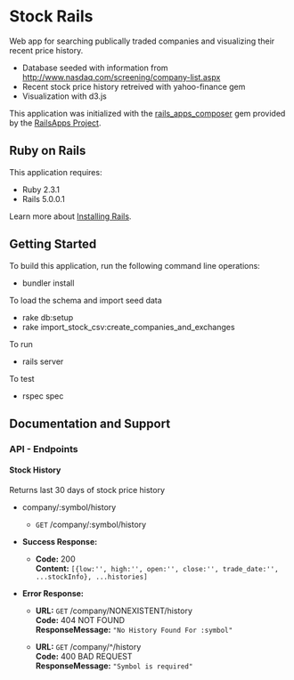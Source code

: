Stock Rails
================

Web app for searching publically traded companies and visualizing their recent price history.
* Database seeded with information from http://www.nasdaq.com/screening/company-list.aspx
* Recent stock price history retreived with yahoo-finance gem
* Visualization with d3.js

This application was initialized with the [rails_apps_composer](https://github.com/RailsApps/rails_apps_composer) gem
provided by the [RailsApps Project](http://railsapps.github.io/).

Ruby on Rails
-------------

This application requires:

- Ruby 2.3.1
- Rails 5.0.0.1

Learn more about [Installing Rails](http://railsapps.github.io/installing-rails.html).

Getting Started
---------------
To build this application, run the following command line operations:

* bundler install

To load the schema and import seed data
* rake db:setup
* rake import_stock_csv:create_companies_and_exchanges

To run
* rails server

To test
* rspec spec

Documentation and Support
-------------------------
### API - Endpoints
#### Stock History
Returns last 30 days of stock price history
* company/:symbol/history
    * <code>GET</code> /company/:symbol/history
* **Success Response:**

  * **Code:** 200 <br />
    **Content:** `[{low:'', high:'', open:'', close:'', trade_date:'', ...stockInfo}, ...histories]`
 
* **Error Response:**

  * **URL:** <code>GET</code> /company/NONEXISTENT/history <br />
    **Code:** 404 NOT FOUND <br />
    **ResponseMessage:** `"No History Found For :symbol"`
    
  * **URL:** <code>GET</code> /company/^/history <br />
    **Code:** 400 BAD REQUEST <br />
    **ResponseMessage:** `"Symbol is required"`
